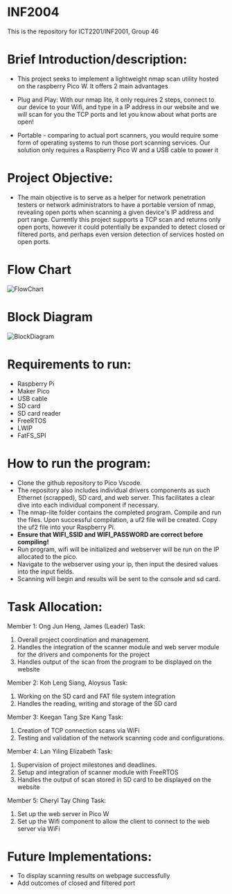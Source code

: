 # INF2004
This is the repository for ICT2201/INF2001, Group 46

# Brief Introduction/description:
- This project seeks to implement a lightweight nmap scan utility hosted on the raspberry Pico W. It offers 2 main advantages

- Plug and Play: With our nmap lite, it only requires 2 steps, connect to our device to your Wifi, and type in a IP address in our website and we will scan for you the TCP ports and let you know about what ports are open!

- Portable - comparing to actual port scanners, you would require some form of operating systems to run those port scanning services. Our solution only requires a Raspberry Pico W and a USB cable to power it

# Project Objective:
- The main objective is to serve as a helper for network penetration testers or network administrators to have a portable version of nmap, revealing open ports when scanning a given device's IP address and port range.
Currently this project supports a TCP scan and returns only open ports, however it could potentially be expanded to detect closed or filtered ports, and perhaps even version detection of services hosted on open ports.

# Flow Chart
![FlowChart](https://github.com/mechproz/INF2004/assets/121922214/1619dbeb-5bac-41e3-bd0f-ee0ec8c99851)

# Block Diagram
![BlockDiagram](https://github.com/mechproz/INF2004/assets/121922214/ecf3556b-ee19-4fbe-8826-b6488fb7b348)

# Requirements to run: 
- Raspberry Pi
- Maker Pico 
- USB cable
- SD card
- SD card reader 
- FreeRTOS
- LWIP
- FatFS_SPI


# How to run the program:
- Clone the github repository to Pico Vscode.
- The repository also includes individual drivers components as such Ethernet (scrapped), SD card, and web server. This facilitates a clear dive into each individual component if necessary. 
- The nmap-lite folder contains the completed program. Compile and run the files. Upon successful compilation, a uf2 file will be created. Copy the uf2 file into your Raspberry Pi.
- **Ensure that WIFI_SSID and WIFI_PASSWORD are correct before compiling!**
- Run program, wifi will be initialized and webserver will be run on the IP allocated to the pico.
- Navigate to the webserver using your ip, then input the desired values into the input fields.
- Scanning will begin and results will be sent to the console and sd card.

# Task Allocation:
Member 1: Ong Jun Heng, James (Leader)
Task:
1. Overall project coordination and management.
2. Handles the integration of the scanner module and web server module for the drivers and components for the project
3. Handles output of the scan from the program to be displayed on the website

Member 2: Koh Leng Siang, Aloysus
Task:
1. Working on the SD card and FAT file system integration
2. Handles the reading, writing and storage of the SD card

Member 3: Keegan Tang Sze Kang
Task:
1. Creation of TCP connection scans via WiFi
2. Testing and validation of the network scanning code and configurations.

Member 4: Lan Yiling Elizabeth
Task:
1. Supervision of project milestones and deadlines.
2. Setup and integration of scanner module with FreeRTOS
3. Handles the output of scan stored in SD card to be displayed on the website

Member 5: Cheryl Tay Ching
Task:
1. Set up the web server in Pico W
2. Set up the Wifi component to allow the client to connect to the web server via WiFi

# Future Implementations: 
- To display scanning results on webpage successfully 
- Add outcomes of closed and filtered port
